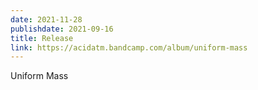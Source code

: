 ```yaml
---
date: 2021-11-28
publishdate: 2021-09-16
title: Release
link: https://acidatm.bandcamp.com/album/uniform-mass
---
```

Uniform Mass

